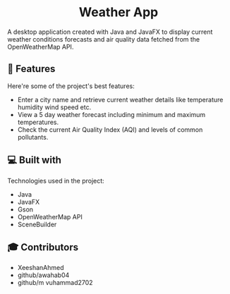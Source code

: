 <h1 align="center" id="title">Weather App</h1>

<p align="center"></p>

<p id="description">A desktop application created with Java and JavaFX to display current weather conditions forecasts and air quality data fetched from the OpenWeatherMap API.</p>

  
  
<h2>🧐 Features</h2>

Here're some of the project's best features:

*   Enter a city name and retrieve current weather details like temperature humidity wind speed etc.
*   View a 5 day weather forecast including minimum and maximum temperatures.
*   Check the current Air Quality Index (AQI) and levels of common pollutants.

  
  
<h2>💻 Built with</h2>

Technologies used in the project:

*   Java
*   JavaFX
*   Gson
*   OpenWeatherMap API
*   SceneBuilder



<h2>🎓 Contributors</h2>


*   XeeshanAhmed
*   github/awahab04
*   github/m vuhammad2702
